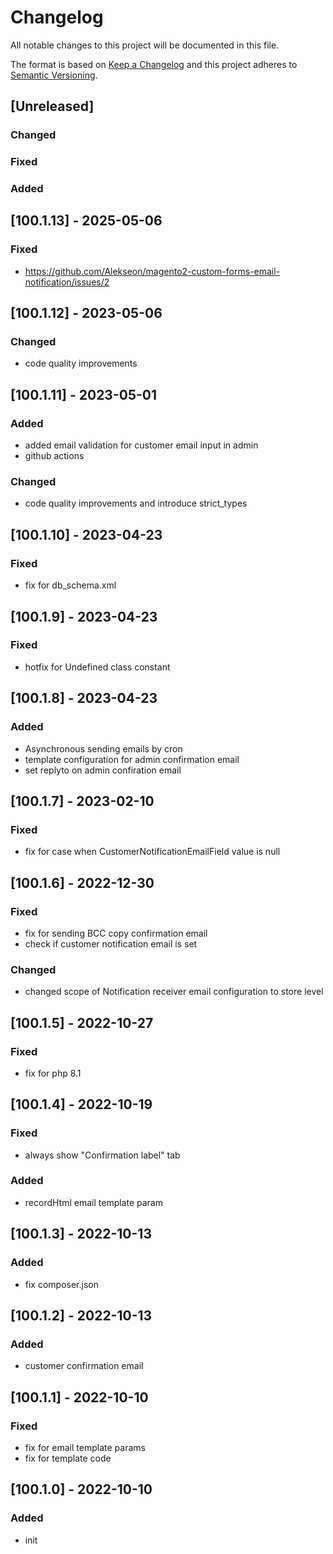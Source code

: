 # Changelog
All notable changes to this project will be documented in this file.

The format is based on [Keep a Changelog](http://keepachangelog.com/en/1.0.0/)
and this project adheres to [Semantic Versioning](http://semver.org/spec/v2.0.0.html).

## [Unreleased]
### Changed
### Fixed
### Added

## [100.1.13] - 2025-05-06
### Fixed
- https://github.com/Alekseon/magento2-custom-forms-email-notification/issues/2

## [100.1.12] - 2023-05-06
### Changed
- code quality improvements

## [100.1.11] - 2023-05-01
### Added
- added email validation for customer email input in admin
- github actions
### Changed
- code quality improvements and introduce strict_types

## [100.1.10] - 2023-04-23
### Fixed
- fix for db_schema.xml

## [100.1.9] - 2023-04-23
### Fixed
- hotfix for Undefined class constant

## [100.1.8] - 2023-04-23
### Added
- Asynchronous sending emails by cron
- template configuration for admin confirmation email
- set replyto on admin confiration email

## [100.1.7] - 2023-02-10
### Fixed
- fix for case when CustomerNotificationEmailField value is null

## [100.1.6] - 2022-12-30
### Fixed
- fix for sending BCC copy confirmation email 
- check if customer notification email is set
### Changed
- changed scope of Notification receiver email configuration to store level

## [100.1.5] - 2022-10-27
### Fixed
- fix for php 8.1

## [100.1.4] - 2022-10-19
### Fixed
- always show "Confirmation label" tab
### Added
- recordHtml email template param

## [100.1.3] - 2022-10-13
### Added
- fix composer.json

## [100.1.2] - 2022-10-13
### Added
- customer confirmation email

## [100.1.1] - 2022-10-10
### Fixed
- fix for email template params
- fix for template code

## [100.1.0] - 2022-10-10
### Added
- init
